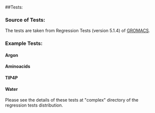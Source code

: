 ##Tests:
### Source of Tests:

The tests are taken from Regression Tests (version 5.1.4) of [GROMACS](http://www.gromacs.org/Developer_Zone/Programming_Guide/Regression_Tests).

### Example Tests:

#### Argon
#### Aminoacids
#### TIP4P
#### Water

Please see the details of these tests at "complex" directory of the regression tests distribution.
